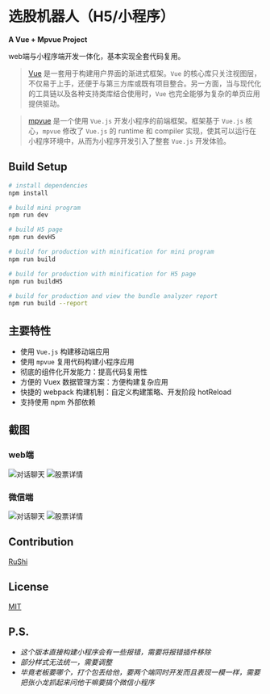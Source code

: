 <!-- <p align="center"><img width="100" src="./static/res/img/liangPlus.png" alt="mpvue logo"></a></p>
<p align="center">
   <a href="https://circleci.com/gh/vuejs/vue/tree/dev"><img src="https://img.shields.io/circleci/project/vuejs/vue/dev.svg" alt="Build Status"></a>
   <a href="https://www.npmjs.com/package/vue"><img src="https://img.shields.io/npm/v/vue.svg" alt="Version"></a>
   <a href="https://www.npmjs.com/package/vue"><img src="https://img.shields.io/npm/l/vue.svg" alt="License"></a>
</p> -->
# 选股机器人（H5/小程序）

**A Vue + Mpvue Project**

web端与小程序端开发一体化，基本实现全套代码复用。

> [Vue](https://cn.vuejs.org/) 是一套用于构建用户界面的渐进式框架。`Vue` 的核心库只关注视图层，不仅易于上手，还便于与第三方库或既有项目整合。另一方面，当与现代化的工具链以及各种支持类库结合使用时，`Vue` 也完全能够为复杂的单页应用提供驱动。

> [mpvue](http://mpvue.com/) 是一个使用 `Vue.js` 开发小程序的前端框架。框架基于 `Vue.js` 核心，`mpvue` 修改了 `Vue.js` 的 runtime 和 compiler 实现，使其可以运行在小程序环境中，从而为小程序开发引入了整套 `Vue.js` 开发体验。

## Build Setup

``` bash
# install dependencies
npm install

# build mini program
npm run dev

# build H5 page
npm run devH5

# build for production with minification for mini program
npm run build

# build for production with minification for H5 page
npm run buildH5

# build for production and view the bundle analyzer report
npm run build --report
```

## 主要特性

* 使用 `Vue.js` 构建移动端应用
* 使用 `mpvue` 复用代码构建小程序应用
* 彻底的组件化开发能力：提高代码复用性
* 方便的 Vuex 数据管理方案：方便构建复杂应用
* 快捷的 webpack 构建机制：自定义构建策略、开发阶段 hotReload
* 支持使用 npm 外部依赖

## 截图

### web端

![对话聊天](./static/res/readmeImg/demo_2.png) ![股票详情](./static/res/readmeImg/demo_1.png)

### 微信端

![对话聊天](./static/res/readmeImg/demo_wx_1.png) ![股票详情](./static/res/readmeImg/demo_wx_2.png)

## Contribution

[RuShi](https://github.com/zz570557024)

## License

[MIT](http://opensource.org/licenses/MIT)

## P.S.
- *这个版本直接构建小程序会有一些报错，需要将报错插件移除*
- *部分样式无法统一，需要调整*
- *毕竟老板要哪个，打个包丢给他，要两个端同时开发而且表现一模一样，需要把张小龙抓起来问他干嘛要搞个微信小程序*